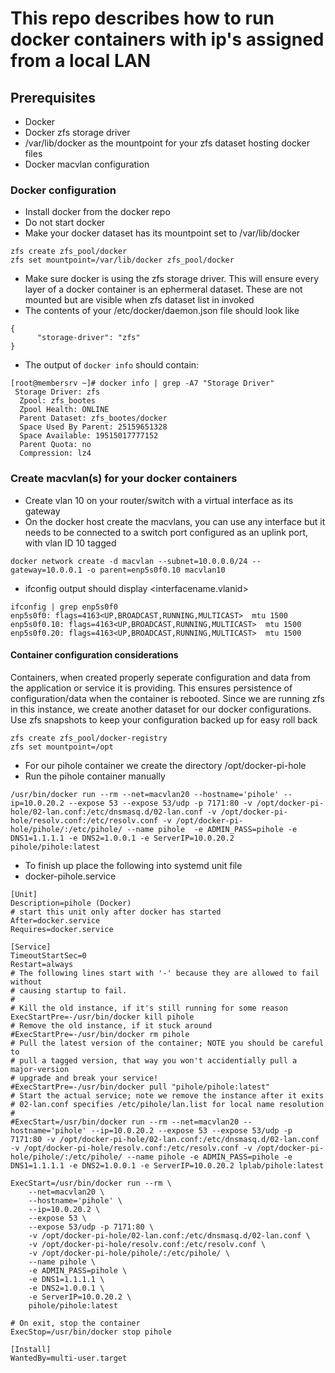 # This repo describes how to run docker containers with ip's assigned from a local LAN
## Prerequisites
* Docker
* Docker zfs storage driver
* /var/lib/docker as the mountpoint for your zfs dataset hosting docker files
* Docker macvlan configuration

### Docker configuration
* Install docker from the docker repo
* Do not start docker
* Make your docker dataset has its mountpoint set to /var/lib/docker
```
zfs create zfs_pool/docker
zfs set mountpoint=/var/lib/docker zfs_pool/docker
```

* Make sure docker is using the zfs storage driver.  This will ensure every layer of a docker container is an ephermeral dataset. These are not mounted but are visible when zfs dataset list in invoked
* The contents of your /etc/docker/daemon.json file should look like
```
{
	  "storage-driver": "zfs"
}
```
* The output of `docker info` should contain:

```
[root@membersrv ~]# docker info | grep -A7 "Storage Driver"
 Storage Driver: zfs
  Zpool: zfs_bootes
  Zpool Health: ONLINE
  Parent Dataset: zfs_bootes/docker
  Space Used By Parent: 25159651328
  Space Available: 19515017777152
  Parent Quota: no
  Compression: lz4
```

### Create macvlan(s) for your docker containers
* Create vlan 10 on your router/switch with a virtual interface as its gateway
* On the docker host create the macvlans, you can use any interface but it needs to be connected to a switch port configured as an uplink port, with vlan ID 10 tagged

```
docker network create -d macvlan --subnet=10.0.0.0/24 --gateway=10.0.0.1 -o parent=enp5s0f0.10 macvlan10
```

* ifconfig output should display <interfacename.vlanid>

```
ifconfig | grep enp5s0f0
enp5s0f0: flags=4163<UP,BROADCAST,RUNNING,MULTICAST>  mtu 1500
enp5s0f0.10: flags=4163<UP,BROADCAST,RUNNING,MULTICAST>  mtu 1500
enp5s0f0.20: flags=4163<UP,BROADCAST,RUNNING,MULTICAST>  mtu 1500
```

#### Container configuration considerations
Containers, when created properly seperate configuration and data from the application or service it is providing.  This ensures persistence of configuration/data when the container is rebooted.  Since we are running zfs in this instance, we create another dataset for our docker configurations.  Use zfs snapshots to keep your configuration backed up for easy roll back

```
zfs create zfs_pool/docker-registry
zfs set mountpoint=/opt
```

* For our pihole container we create the directory /opt/docker-pi-hole
* Run the pihole container manually

```
/usr/bin/docker run --rm --net=macvlan20 --hostname='pihole' --ip=10.0.20.2 --expose 53 --expose 53/udp -p 7171:80 -v /opt/docker-pi-hole/02-lan.conf:/etc/dnsmasq.d/02-lan.conf -v /opt/docker-pi-hole/resolv.conf:/etc/resolv.conf -v /opt/docker-pi-hole/pihole/:/etc/pihole/ --name pihole  -e ADMIN_PASS=pihole -e DNS1=1.1.1.1 -e DNS2=1.0.0.1 -e ServerIP=10.0.20.2 pihole/pihole:latest
```

* To finish up place the following into systemd unit file
* docker-pihole.service

```
[Unit]
Description=pihole (Docker)
# start this unit only after docker has started
After=docker.service
Requires=docker.service
 
[Service]
TimeoutStartSec=0
Restart=always
# The following lines start with '-' because they are allowed to fail without
# causing startup to fail.
#
# Kill the old instance, if it's still running for some reason
ExecStartPre=-/usr/bin/docker kill pihole
# Remove the old instance, if it stuck around
#ExecStartPre=-/usr/bin/docker rm pihole
# Pull the latest version of the container; NOTE you should be careful to
# pull a tagged version, that way you won't accidentially pull a major-version
# upgrade and break your service!
#ExecStartPre=-/usr/bin/docker pull "pihole/pihole:latest"
# Start the actual service; note we remove the instance after it exits
# 02-lan.conf specifies /etc/pihole/lan.list for local name resolution
#
#ExecStart=/usr/bin/docker run --rm --net=macvlan20 --hostname='pihole' --ip=10.0.20.2 --expose 53 --expose 53/udp -p 7171:80 -v /opt/docker-pi-hole/02-lan.conf:/etc/dnsmasq.d/02-lan.conf -v /opt/docker-pi-hole/resolv.conf:/etc/resolv.conf -v /opt/docker-pi-hole/pihole/:/etc/pihole/ --name pihole -e ADMIN_PASS=pihole -e DNS1=1.1.1.1 -e DNS2=1.0.0.1 -e ServerIP=10.0.20.2 lplab/pihole:latest

ExecStart=/usr/bin/docker run --rm \
	--net=macvlan20 \
	--hostname='pihole' \
	--ip=10.0.20.2 \
	--expose 53 \
	--expose 53/udp -p 7171:80 \
	-v /opt/docker-pi-hole/02-lan.conf:/etc/dnsmasq.d/02-lan.conf \
	-v /opt/docker-pi-hole/resolv.conf:/etc/resolv.conf \
	-v /opt/docker-pi-hole/pihole/:/etc/pihole/ \
	--name pihole \
	-e ADMIN_PASS=pihole \
	-e DNS1=1.1.1.1 \
	-e DNS2=1.0.0.1 \
	-e ServerIP=10.0.20.2 \
	pihole/pihole:latest

# On exit, stop the container
ExecStop=/usr/bin/docker stop pihole
 
[Install]
WantedBy=multi-user.target
```


